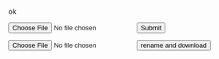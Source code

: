 ok

<form action="/action_page.php">
  <input type="file" id="myFile" name="filename">
  <input type="submit">
</form>

<body>
    <input id="uploadFile" type="file" />
    <input type="button" value="rename and download" onclick="initImageUpload()" />
    <a id="aDownload">
</body>
<script>
    function initImageUpload() {
        var file = uploadFile.files[0];
        var a = document.getElementById('aDownload');
        a.href = file.name;

        var ext = file.name.split('.').pop();
        var filename = file.name.substring(0, file.name.lastIndexOf('.'));

        var newFileName = filename + "new" + "." + ext;//provide the new name here

        a.setAttribute("download", newFileName);
        a.click();
    }
</script>
</html>
